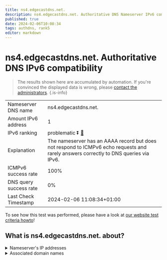 ```yaml
---
title: ns4.edgecastdns.net.
description: ns4.edgecastdns.net. Authoritative DNS Nameserver IPv6 compatibility
published: true
date: 2024-02-06T10:08:34
tags: authdns, rank5
editor: markdown
---
```


# ns4.edgecastdns.net. Authoritative DNS IPv6 compatibility

> The results shown here are accumulated by automation. If you're convinced the displayed data is wrong, please [contact the administrators](/howto/chat). 
{.is-info}




|   |   |
| - | - |
| Nameserver DNS name | ns4.edgecastdns.net.
| Amount IPv6 address | 1
| IPv6 ranking | problematic :arrow_double_down: [🔗](/howto/ranking) |
| Explanation | The nameserver has an AAAA record but does not respond to ICMPv6 echo requests and rarely answers correctly to DNS queries via IPv6. |
| ICMPv6 success rate | 100%|
| DNS query success rate | 0% |
| Last Check Timestamp | 2024-02-06 11:08:34+01:00 |

To see how this test was performed, please have a look at [our website test criteria howto](/howto/testcriteria/authdns)!


## What is ns4.edgecastdns.net. about?




<details>
<summary>Nameserver's IP addresses</summary>

2606:2800:c::6

</details>



<details>
<summary>Associated domain names</summary>

www.astellas.com

</details>
